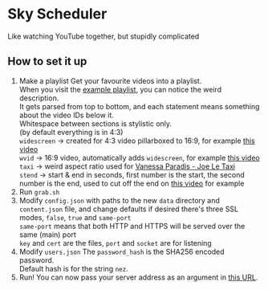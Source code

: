 # Sky Scheduler
Like watching YouTube together, but stupidly complicated

## How to set it up
1. Make a playlist
Get your favourite videos into a playlist.\
When you visit the [example playlist](https://www.youtube.com/playlist?list=PLfWdliuzOIZO_ZsVtGYWmb--2fojcEfEa), you can notice the weird description.\
It gets parsed from top to bottom, and each statement means something about the video IDs below it.\
Whitespace between sections is stylistic only.\
(by default everything is in 4:3)\
`widescreen` -> created for 4:3 video pillarboxed to 16:9, for example [this video](https://www.youtube.com/watch?v=_sQGwDeambg)\
`wvid` -> 16:9 video, automatically adds `widescreen`, for example [this video](https://www.youtube.com/watch?v=ymNFyxvIdaM)\
`taxi` -> weird aspect ratio used for [Vanessa Paradis - Joe Le Taxi](https://www.youtube.com/watch?v=Ulay2FvUEd8)\
`stend` -> start & end in seconds, first number is the start, the second number is the end, used to cut off the end on [this video](https://www.youtube.com/watch?v=NlgmH5q9uNk) for example
2. Run `grab.sh`
3. Modify `config.json` with paths to the new `data` directory and `content.json` file, and change defaults if desired
there's three SSL modes, `false`, `true` and `same-port`\
`same-port` means that both HTTP and HTTPS will be served over the same (main) port\
`key` and `cert` are the files, `port` and `socket` are for listening
4. Modify `users.json`
The `password_hash` is the SHA256 encoded password.\
Default hash is for the string `nez`.
5. Run!
You can now pass your server address as an argument in [this URL](https://nezbedniksk.github.io/Sky-Oldies/?logo=data%3Aimage%2Fgif%3Bbase64%2CR0lGODlhAQABAIAAAP%2F%2F%2FwAAACH5BAEAAAAALAAAAAABAAEAAAICRAEAOw%3D%3D&server=http://YOUR.SERVER:PORT/list?station=STATION_NAME).
